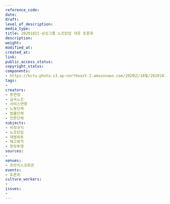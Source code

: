 ```yaml
---
reference_code: 
date: 
draft: 
level_of_description: 
media_type: 
title: 20201021-삼성그룹 노조탄압 대응 토론회
description: 
weight: 
modified_at: 
created_at: 
link: 
public_access_status: 
copyright_status: 
components:
- https://kctu-photo.s3.ap-northeast-2.amazonaws.com/2020년/10월/20201021-삼성그룹+노조탄압+대응+토론회/_1DX0023.jpg
tags:
- 
creators:
- 총연맹
- 금속노조
- 서비스연맹
- 노동단체
- 법률단체
- 언론단체
subjects:
- 비정규직
- 노조탄압
- 재벌외투
- 해고복직
- 현장투쟁
sources:
- 
venues:
- 프란치스코회관
events:
- 토론회
culture_workers:
- 
issues:
- 
---
```

